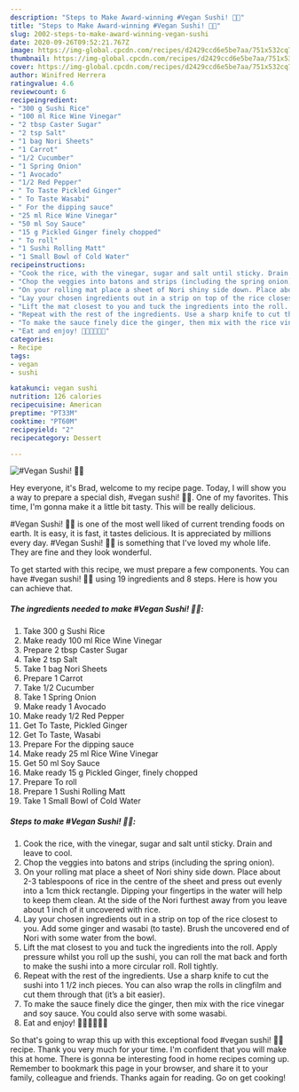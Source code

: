 ```yaml
---
description: "Steps to Make Award-winning #Vegan Sushi! 🍣🍙"
title: "Steps to Make Award-winning #Vegan Sushi! 🍣🍙"
slug: 2002-steps-to-make-award-winning-vegan-sushi
date: 2020-09-26T09:52:21.767Z
image: https://img-global.cpcdn.com/recipes/d2429ccd6e5be7aa/751x532cq70/vegan-sushi-🍣🍙-recipe-main-photo.jpg
thumbnail: https://img-global.cpcdn.com/recipes/d2429ccd6e5be7aa/751x532cq70/vegan-sushi-🍣🍙-recipe-main-photo.jpg
cover: https://img-global.cpcdn.com/recipes/d2429ccd6e5be7aa/751x532cq70/vegan-sushi-🍣🍙-recipe-main-photo.jpg
author: Winifred Herrera
ratingvalue: 4.6
reviewcount: 6
recipeingredient:
- "300 g Sushi Rice"
- "100 ml Rice Wine Vinegar"
- "2 tbsp Caster Sugar"
- "2 tsp Salt"
- "1 bag Nori Sheets"
- "1 Carrot"
- "1/2 Cucumber"
- "1 Spring Onion"
- "1 Avocado"
- "1/2 Red Pepper"
- " To Taste Pickled Ginger"
- " To Taste Wasabi"
- " For the dipping sauce"
- "25 ml Rice Wine Vinegar"
- "50 ml Soy Sauce"
- "15 g Pickled Ginger finely chopped"
- " To roll"
- "1 Sushi Rolling Matt"
- "1 Small Bowl of Cold Water"
recipeinstructions:
- "Cook the rice, with the vinegar, sugar and salt until sticky. Drain and leave to cool."
- "Chop the veggies into batons and strips (including the spring onion)."
- "On your rolling mat place a sheet of Nori shiny side down. Place about 2-3 tablespoons of rice in the centre of the sheet and press out evenly into a 1cm thick rectangle. Dipping your fingertips in the water will help to keep them clean. At the side of the Nori furthest away from you leave about 1 inch of it uncovered with rice."
- "Lay your chosen ingredients out in a strip on top of the rice closest to you. Add some ginger and wasabi (to taste). Brush the uncovered end of Nori with some water from the bowl."
- "Lift the mat closest to you and tuck the ingredients into the roll. Apply pressure whilst you roll up the sushi, you can roll the mat back and forth to make the sushi into a more circular roll. Roll tightly."
- "Repeat with the rest of the ingredients. Use a sharp knife to cut the sushi into 1 1/2 inch pieces. You can also wrap the rolls in clingfilm and cut them through that (it’s a bit easier)."
- "To make the sauce finely dice the ginger, then mix with the rice vinegar and soy sauce. You could also serve with some wasabi."
- "Eat and enjoy! 🍙🍣🍘🍚🥢😋"
categories:
- Recipe
tags:
- vegan
- sushi

katakunci: vegan sushi 
nutrition: 126 calories
recipecuisine: American
preptime: "PT33M"
cooktime: "PT60M"
recipeyield: "2"
recipecategory: Dessert

---
```



![#Vegan Sushi! 🍣🍙](https://img-global.cpcdn.com/recipes/d2429ccd6e5be7aa/751x532cq70/vegan-sushi-🍣🍙-recipe-main-photo.jpg)

Hey everyone, it's Brad, welcome to my recipe page. Today, I will show you a way to prepare a special dish, #vegan sushi! 🍣🍙. One of my favorites. This time, I'm gonna make it a little bit tasty. This will be really delicious.



#Vegan Sushi! 🍣🍙 is one of the most well liked of current trending foods on earth. It is easy, it is fast, it tastes delicious. It is appreciated by millions every day. #Vegan Sushi! 🍣🍙 is something that I've loved my whole life. They are fine and they look wonderful.


To get started with this recipe, we must prepare a few components. You can have #vegan sushi! 🍣🍙 using 19 ingredients and 8 steps. Here is how you can achieve that.

<!--inarticleads1-->

##### The ingredients needed to make #Vegan Sushi! 🍣🍙:

1. Take 300 g Sushi Rice
1. Make ready 100 ml Rice Wine Vinegar
1. Prepare 2 tbsp Caster Sugar
1. Take 2 tsp Salt
1. Take 1 bag Nori Sheets
1. Prepare 1 Carrot
1. Take 1/2 Cucumber
1. Take 1 Spring Onion
1. Make ready 1 Avocado
1. Make ready 1/2 Red Pepper
1. Get  To Taste, Pickled Ginger
1. Get  To Taste, Wasabi
1. Prepare  For the dipping sauce
1. Make ready 25 ml Rice Wine Vinegar
1. Get 50 ml Soy Sauce
1. Make ready 15 g Pickled Ginger, finely chopped
1. Prepare  To roll
1. Prepare 1 Sushi Rolling Matt
1. Take 1 Small Bowl of Cold Water




<!--inarticleads2-->

##### Steps to make #Vegan Sushi! 🍣🍙:

1. Cook the rice, with the vinegar, sugar and salt until sticky. Drain and leave to cool.
1. Chop the veggies into batons and strips (including the spring onion).
1. On your rolling mat place a sheet of Nori shiny side down. Place about 2-3 tablespoons of rice in the centre of the sheet and press out evenly into a 1cm thick rectangle. Dipping your fingertips in the water will help to keep them clean. At the side of the Nori furthest away from you leave about 1 inch of it uncovered with rice.
1. Lay your chosen ingredients out in a strip on top of the rice closest to you. Add some ginger and wasabi (to taste). Brush the uncovered end of Nori with some water from the bowl.
1. Lift the mat closest to you and tuck the ingredients into the roll. Apply pressure whilst you roll up the sushi, you can roll the mat back and forth to make the sushi into a more circular roll. Roll tightly.
1. Repeat with the rest of the ingredients. Use a sharp knife to cut the sushi into 1 1/2 inch pieces. You can also wrap the rolls in clingfilm and cut them through that (it’s a bit easier).
1. To make the sauce finely dice the ginger, then mix with the rice vinegar and soy sauce. You could also serve with some wasabi.
1. Eat and enjoy! 🍙🍣🍘🍚🥢😋




So that's going to wrap this up with this exceptional food #vegan sushi! 🍣🍙 recipe. Thank you very much for your time. I'm confident that you will make this at home. There is gonna be interesting food in home recipes coming up. Remember to bookmark this page in your browser, and share it to your family, colleague and friends. Thanks again for reading. Go on get cooking!
